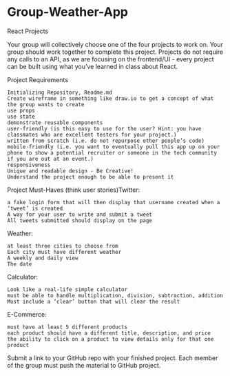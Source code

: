 # Group-Weather-App

React Projects

Your group will collectively choose one of the four projects to work on. Your group should work together to complete this project. Projects do not require any calls to an API, as we are focusing on the frontend/UI - every project can be built using what you’ve learned in class about React.

Project Requirements

    Initializing Repository, Readme.md
    Create wireframe in something like draw.io to get a concept of what the group wants to create
    use props
    use state 
    demonstrate reusable components
    user-friendly (is this easy to use for the user? Hint: you have classmates who are excellent testers for your project.) 
    written from scratch (i.e. do not repurpose other people’s code) 
    mobile-friendly (i.e. you want to eventually pull this app up on your phone to show a potential recruiter or someone in the tech community if you are out at an event.) 
    responsiveness 
    Unique and readable design - Be Creative!
    Understand the project enough to be able to present it

Project Must-Haves (think user stories)Twitter: 

    a fake login form that will then display that username created when a ‘tweet’ is created
    A way for your user to write and submit a tweet
    All tweets submitted should display on the page 

Weather: 

    at least three cities to choose from
    Each city must have different weather
    A weekly and daily view
    The date

Calculator: 

    Look like a real-life simple calculator
    must be able to handle multiplication, division, subtraction, addition
    Must include a ‘clear’ button that will clear the result

E-Commerce:  

    must have at least 5 different products
    each product should have a different title, description, and price
    the ability to click on a product to view details only for that one product 


Submit a link to your GitHub repo with your finished project. Each member of the group must push the material to GitHub project. 
